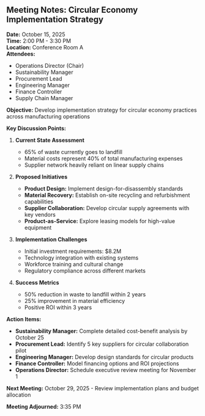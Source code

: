 ## Meeting Notes: Circular Economy Implementation Strategy

**Date:** October 15, 2025  
**Time:** 2:00 PM - 3:30 PM  
**Location:** Conference Room A  
**Attendees:**  
- Operations Director (Chair)  
- Sustainability Manager  
- Procurement Lead  
- Engineering Manager  
- Finance Controller  
- Supply Chain Manager  

**Objective:** Develop implementation strategy for circular economy practices across manufacturing operations

**Key Discussion Points:**

1. **Current State Assessment**  
   - 65% of waste currently goes to landfill  
   - Material costs represent 40% of total manufacturing expenses  
   - Supplier network heavily reliant on linear supply chains  

2. **Proposed Initiatives**  
   - **Product Design:** Implement design-for-disassembly standards  
   - **Material Recovery:** Establish on-site recycling and refurbishment capabilities  
   - **Supplier Collaboration:** Develop circular supply agreements with key vendors  
   - **Product-as-Service:** Explore leasing models for high-value equipment  

3. **Implementation Challenges**  
   - Initial investment requirements: $8.2M  
   - Technology integration with existing systems  
   - Workforce training and cultural change  
   - Regulatory compliance across different markets  

4. **Success Metrics**  
   - 50% reduction in waste to landfill within 2 years  
   - 25% improvement in material efficiency  
   - Positive ROI within 3 years  

**Action Items:**

- **Sustainability Manager:** Complete detailed cost-benefit analysis by October 25  
- **Procurement Lead:** Identify 5 key suppliers for circular collaboration pilot  
- **Engineering Manager:** Develop design standards for circular products  
- **Finance Controller:** Model financing options and ROI projections  
- **Operations Director:** Schedule executive review meeting for November 1  

**Next Meeting:** October 29, 2025 - Review implementation plans and budget allocation

**Meeting Adjourned:** 3:35 PM